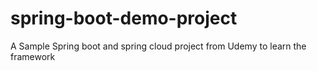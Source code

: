 # spring-boot-demo-project
A Sample Spring boot and spring cloud  project from Udemy to learn the framework 
